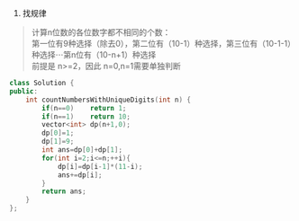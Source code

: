 1. 找规律

> 计算n位数的各位数字都不相同的个数：  
> 第一位有9种选择（除去0），第二位有（10-1）种选择，第三位有（10-1-1）种选择$\cdots$第n位有（10-n+1）种选择  
> 前提是 n>=2，因此 n=0,n=1需要单独判断

```C++
class Solution {
public:
    int countNumbersWithUniqueDigits(int n) {
        if(n==0)    return 1;
        if(n==1)    return 10;
        vector<int> dp(n+1,0);
        dp[0]=1;
        dp[1]=9;
        int ans=dp[0]+dp[1];
        for(int i=2;i<=n;++i){
            dp[i]=dp[i-1]*(11-i);
            ans+=dp[i];
        }
        return ans;
    }
};
```